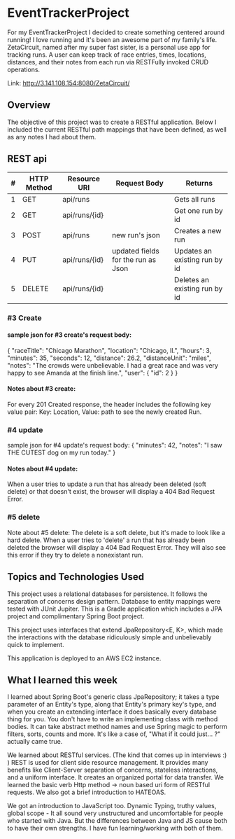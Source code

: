 # EventTrackerProject

For my EventTrackerProject I decided to create something centered around running!  I love running and it's been an awesome part of my family's life. ZetaCircuit, named after my super fast sister, is a personal use app for tracking runs.  A user can keep track of race entries, times, locations, distances, and their notes from each run via RESTFully invoked CRUD operations.  

Link:  http://3.141.108.154:8080/ZetaCircuit/   

## Overview
The objective of this project was to create a RESTful application.  Below I included the current RESTful path mappings that have been defined, as well as any notes I had about them.

## REST api

| # | HTTP Method | Resource URI | Request Body | Returns |
|---|---------|--------------|--------------|---------|
| 1 |GET         | api/runs	   |              | Gets all runs|
| 2 |GET         | api/runs/{id} |   | 	Get one run by id |
|	3 |POST        | api/runs |	new run's json | Creates a new run |
| 4 | PUT         | api/runs/{id}	| updated fields for the run as Json | Updates an existing run by id |
|	5 |DELETE      | api/runs/{id}	| | Deletes an existing run by id |


### #3 Create
#### sample json for #3 create's request body:
{
    "raceTitle": "Chicago Marathon",
    "location": "Chicago, Il.",
    "hours": 3,
    "minutes": 35,
    "seconds": 12,
    "distance": 26.2,
    "distanceUnit": "miles",
    "notes": "The crowds were unbelievable.  I had a great race and was very happy to see Amanda at the finish line.",
    "user": {
        "id": 2
    }
}

#### Notes about #3 create:
For every 201 Created response, the header includes the following key value pair:
  Key: Location, Value: path to see the newly created Run.

### #4 update
sample json for #4 update's request body:
{
    "minutes": 42,
    "notes": "I saw THE CUTEST dog on my run today."
}

#### Notes about #4 update:
When a user tries to update a run that has already been deleted (soft delete) or that doesn't exist, the browser will display a 404 Bad Request Error.

### #5 delete
Note about #5 delete:
The delete is a soft delete, but it's made to look like a hard delete.  When a user tries to 'delete' a run that has already been deleted the browser will display a 404 Bad Request Error.  They will also see this error if they try to delete a nonexistant run.

## Topics and Technologies Used

This project uses a relational databases for persistence.
It follows the separation of concerns design pattern.
Database to entity mappings were tested with JUnit Jupiter.
This is a Gradle application which includes a JPA project and complimentary Spring Boot project.

This project uses interfaces that extend JpaRepository<E, K>, which made the interactions with the database ridiculously simple and unbelievably quick to implement.

This application is deployed to an AWS EC2 instance.

## What I learned this week

I learned about Spring Boot's generic class JpaRepository; it takes a type parameter of an Entity's type, along that Entity's primary key's type, and when you create an extending interface it does basically every database thing for you.  You don't have to write an implementing class with method bodies.  It can take abstract method names and use Spring magic to perform filters, sorts, counts and more.  It's like a case of, "What if it could just... ?" actually came true.

We learned about RESTful services.  (The kind that comes up in interviews :) )
REST is used for client side resource management. It provides many benefits like Client-Server separation of concerns, stateless interactions, and a uniform interface.  It creates an organized portal for data transfer.
We learned the basic verb Http method -> noun based uri form of RESTful requests.  We also got a brief introduction to HATEOAS.

We got an introduction to JavaScript too.  Dynamic Typing, truthy values, global scope - It all sound very unstructured and uncomfortable for people who started with Java.  But the differences between Java and JS cause both to have their own strengths.  I have fun learning/working with both of them.
